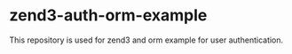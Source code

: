 # zend3-auth-orm-example
This repository is used for zend3 and orm example for user authentication.

